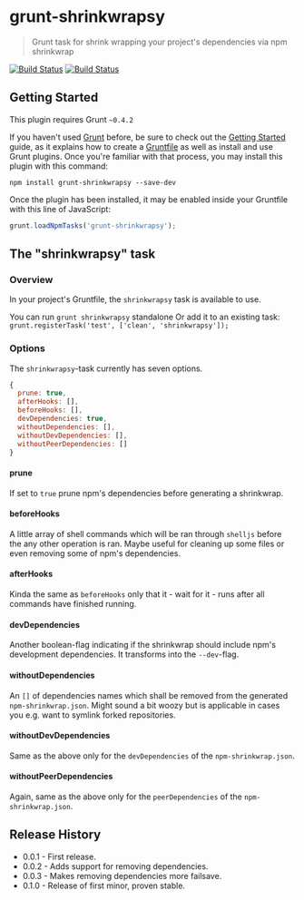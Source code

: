 # grunt-shrinkwrapsy

> Grunt task for shrink wrapping your project's dependencies via npm shrinkwrap

[![Build Status](https://travis-ci.org/tdeekens/grunt-shrinkwrapsy.svg?branch=master)](https://travis-ci.org/tdeekens/grunt-shrinkwrapsy)
[![Build Status](https://drone.io/github.com/tdeekens/grunt-shrinkwrapsy/status.png)](https://drone.io/github.com/tdeekens/grunt-shrinkwrapsy/latest)

## Getting Started
This plugin requires Grunt `~0.4.2`

If you haven't used [Grunt](http://gruntjs.com/) before, be sure to check out the [Getting Started](http://gruntjs.com/getting-started) guide, as it explains how to create a [Gruntfile](http://gruntjs.com/sample-gruntfile) as well as install and use Grunt plugins. Once you're familiar with that process, you may install this plugin with this command:

```shell
npm install grunt-shrinkwrapsy --save-dev
```

Once the plugin has been installed, it may be enabled inside your Gruntfile with this line of JavaScript:

```js
grunt.loadNpmTasks('grunt-shrinkwrapsy');
```

## The "shrinkwrapsy" task

### Overview
In your project's Gruntfile, the `shrinkwrapsy` task is available to use.

You can run `grunt shrinkwrapsy` standalone
Or add it to an existing task: `grunt.registerTask('test', ['clean', 'shrinkwrapsy']);`

### Options
The `shrinkwrapsy`-task currently has seven options.

```javascript
{
  prune: true,
  afterHooks: [],
  beforeHooks: [],
  devDependencies: true,
  withoutDependencies: [],
  withoutDevDependencies: [],
  withoutPeerDependencies: []
}
```

#### prune
If set to `true` prune npm's dependencies before generating a shrinkwrap.

#### beforeHooks
A little array of shell commands which will be ran through `shelljs` before the any other operation is ran. Maybe useful for cleaning up some files or even removing some of npm's dependencies.

#### afterHooks
Kinda the same as `beforeHooks` only that it - wait for it - runs after all commands have finished running.

#### devDependencies
Another boolean-flag indicating if the shrinkwrap should include npm's development dependencies. It transforms into the `--dev`-flag.

#### withoutDependencies
An `[]` of dependencies names which shall be removed from the generated `npm-shrinkwrap.json`. Might sound a bit woozy but is applicable in cases you e.g. want to symlink forked repositories.

#### withoutDevDependencies
Same as the above only for the `devDependencies` of the `npm-shrinkwrap.json`.

#### withoutPeerDependencies
Again, same as the above only for the `peerDependencies` of the `npm-shrinkwrap.json`.

## Release History
- 0.0.1 - First release.
- 0.0.2 - Adds support for removing dependencies.
- 0.0.3 - Makes removing dependencies more failsave.
- 0.1.0 - Release of first minor, proven stable.
